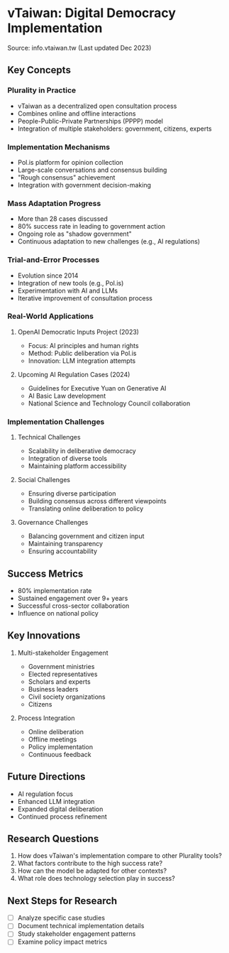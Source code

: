 # vTaiwan: Digital Democracy Implementation
Source: info.vtaiwan.tw (Last updated Dec 2023)

## Key Concepts

### Plurality in Practice
- vTaiwan as a decentralized open consultation process
- Combines online and offline interactions
- People-Public-Private Partnerships (PPPP) model
- Integration of multiple stakeholders: government, citizens, experts

### Implementation Mechanisms
- Pol.is platform for opinion collection
- Large-scale conversations and consensus building
- "Rough consensus" achievement
- Integration with government decision-making

### Mass Adaptation Progress
- More than 28 cases discussed
- 80% success rate in leading to government action
- Ongoing role as "shadow government"
- Continuous adaptation to new challenges (e.g., AI regulations)

### Trial-and-Error Processes
- Evolution since 2014
- Integration of new tools (e.g., Pol.is)
- Experimentation with AI and LLMs
- Iterative improvement of consultation process

### Real-World Applications
1. OpenAI Democratic Inputs Project (2023)
   - Focus: AI principles and human rights
   - Method: Public deliberation via Pol.is
   - Innovation: LLM integration attempts

2. Upcoming AI Regulation Cases (2024)
   - Guidelines for Executive Yuan on Generative AI
   - AI Basic Law development
   - National Science and Technology Council collaboration

### Implementation Challenges
1. Technical Challenges
   - Scalability in deliberative democracy
   - Integration of diverse tools
   - Maintaining platform accessibility

2. Social Challenges
   - Ensuring diverse participation
   - Building consensus across different viewpoints
   - Translating online deliberation to policy

3. Governance Challenges
   - Balancing government and citizen input
   - Maintaining transparency
   - Ensuring accountability

## Success Metrics
- 80% implementation rate
- Sustained engagement over 9+ years
- Successful cross-sector collaboration
- Influence on national policy

## Key Innovations
1. Multi-stakeholder Engagement
   - Government ministries
   - Elected representatives
   - Scholars and experts
   - Business leaders
   - Civil society organizations
   - Citizens

2. Process Integration
   - Online deliberation
   - Offline meetings
   - Policy implementation
   - Continuous feedback

## Future Directions
- AI regulation focus
- Enhanced LLM integration
- Expanded digital deliberation
- Continued process refinement

## Research Questions
1. How does vTaiwan's implementation compare to other Plurality tools?
2. What factors contribute to the high success rate?
3. How can the model be adapted for other contexts?
4. What role does technology selection play in success?

## Next Steps for Research
- [ ] Analyze specific case studies
- [ ] Document technical implementation details
- [ ] Study stakeholder engagement patterns
- [ ] Examine policy impact metrics
